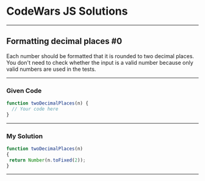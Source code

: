 # CodeWars JS Solutions

---

## Formatting decimal places #0

Each number should be formatted that it is rounded to two decimal places. You don't need to check whether the input is a valid number because only valid numbers are used in the tests.

---

### Given Code


```js
function twoDecimalPlaces(n) {
  // Your code here
}
```

---

### My Solution 


```js
function twoDecimalPlaces(n) 
{
 return Number(n.toFixed(2));
}
```


---

